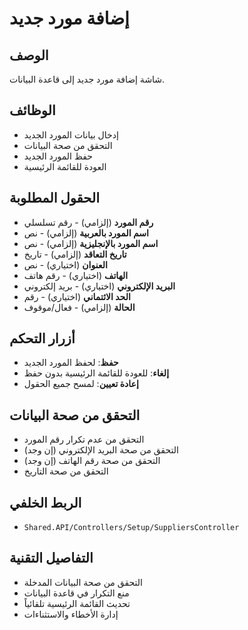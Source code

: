 # إضافة مورد جديد

## الوصف
شاشة إضافة مورد جديد إلى قاعدة البيانات.

## الوظائف
- إدخال بيانات المورد الجديد
- التحقق من صحة البيانات
- حفظ المورد الجديد
- العودة للقائمة الرئيسية

## الحقول المطلوبة
- **رقم المورد** (إلزامي) - رقم تسلسلي
- **اسم المورد بالعربية** (إلزامي) - نص
- **اسم المورد بالإنجليزية** (إلزامي) - نص
- **تاريخ التعاقد** (إلزامي) - تاريخ
- **العنوان** (اختياري) - نص
- **الهاتف** (اختياري) - رقم هاتف
- **البريد الإلكتروني** (اختياري) - بريد إلكتروني
- **الحد الائتماني** (اختياري) - رقم
- **الحالة** (إلزامي) - فعال/موقوف

## أزرار التحكم
- **حفظ**: لحفظ المورد الجديد
- **إلغاء**: للعودة للقائمة الرئيسية بدون حفظ
- **إعادة تعيين**: لمسح جميع الحقول

## التحقق من صحة البيانات
- التحقق من عدم تكرار رقم المورد
- التحقق من صحة البريد الإلكتروني (إن وجد)
- التحقق من صحة رقم الهاتف (إن وجد)
- التحقق من صحة التاريخ

## الربط الخلفي
- `Shared.API/Controllers/Setup/SuppliersController`

## التفاصيل التقنية
- التحقق من صحة البيانات المدخلة
- منع التكرار في قاعدة البيانات
- تحديث القائمة الرئيسية تلقائياً
- إدارة الأخطاء والاستثناءات
